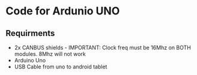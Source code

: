 # Code for Ardunio UNO

## Requirments
* 2x CANBUS shields - IMPORTANT: Clock freq must be 16Mhz on BOTH modules. 8Mhz will not work
* Arduino Uno
* USB Cable from uno to android tablet
